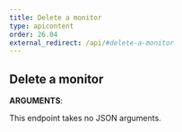 ```yaml
---
title: Delete a monitor
type: apicontent
order: 26.04
external_redirect: /api/#delete-a-monitor
---
```


## Delete a monitor

**ARGUMENTS**:

This endpoint takes no JSON arguments.
